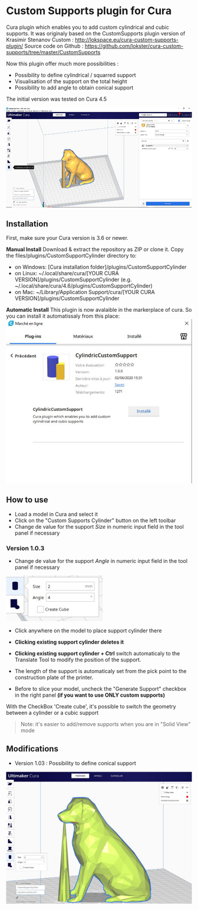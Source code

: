 # Custom Supports plugin for Cura

Cura plugin which enables you to add custom cylindrical and cubic supports. It was originaly based on the CustomSupports plugin version of Krasimir Stenanov Custom : http://lokspace.eu/cura-custom-supports-plugin/
Source code on Github : https://github.com/lokster/cura-custom-supports/tree/master/CustomSupports

Now this plugin offer much more possibilities :

- Possibility to define cylindrical / squarred support
- Visualisation of the support on the total height
- Possibility to add angle to obtain conical support

The initial version was tested on Cura 4.5

![View plugin](./images/plugin.jpg)

Installation
----
First, make sure your Cura version is 3.6 or newer. 

**Manual Install**
Download & extract the repository as ZIP or clone it. Copy the files/plugins/CustomSupportCylinder directory to:
- on Windows: [Cura installation folder]/plugins/CustomSupportCylinder
- on Linux: ~/.local/share/cura/[YOUR CURA VERSION]/plugins/CustomSupportCylinder (e.g. ~/.local/share/cura/4.6/plugins/CustomSupportCylinder)
- on Mac: ~/Library/Application Support/cura/[YOUR CURA VERSION]/plugins/CustomSupportCylinder


**Automatic Install**
This plugin is now avalaible in the markerplace of cura. So you can install it automatissaly from this place:
![Automatic Install](./images/MarketPlace.JPG)


## How to use

- Load a model in Cura and select it
- Click on the "Custom Supports Cylinder" button on the left toolbar
- Change de value for the support *Size* in numeric input field in the tool panel if necessary

### Version 1.0.3

- Change de value for the support *Angle* in numeric input field in the tool panel if necessary

![Numeric input field in the tool panel](./images/option_n.jpg)


- Click anywhere on the model to place support cylinder there
- **Clicking existing support cylinder deletes it**

- **Clicking existing support cylinder + Ctrl** switch automaticaly to the Translate Tool to modify the position of the support.

* The length of the support is automaticaly set from the pick point to the construction plate of the printer.

- Before to slice your model, uncheck the "Generate Support" checkbox in the right panel **(if you want to use ONLY custom supports)**

With the CheckBox 'Create cube', it's possible to switch the geometry between a cylinder or a cubic support

>Note: it's easier to add/remove supports when you are in "Solid View" mode

## Modifications

- Version 1.03 : Possibility to define conical support

![Conical Support](./images/conical_support.jpg)
	
